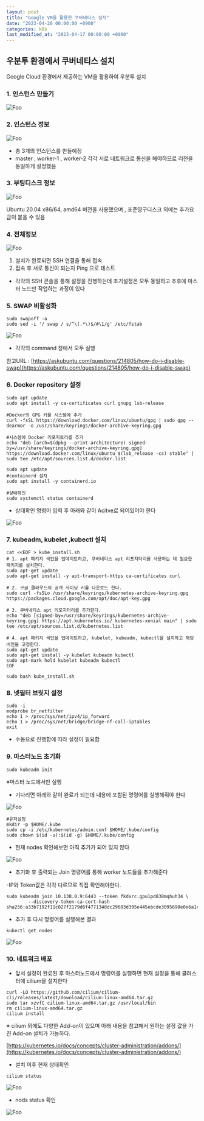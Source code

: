 ```yaml
---
layout: post
title: "Google VM을 활용한 쿠버네티스 설치"
date: "2023-04-20 00:00:00 +0900"
categories: k8s
last_modified_at: "2023-04-17 00:00:00 +0900"
---
```


우분투 환경에서 쿠버네티스 설치
--

Google Cloud 환경에서 제공하는 VM을 활용하여 우분투 설치

### 1. 인스턴스 만들기

![Foo](/assets/img/k8s/k8s_1.png)

### 2. 인스턴스 정보

![Foo](/assets/img/k8s/k8s_2.png)

- 총 3개의 인스턴스를 만들예정
- master , worker-1 , worker-2  각각 서로 네트워크로 통신을 해야하므로 리전을 동일하게 설정했음

### 3. 부팅디스크 정보

![Foo](/assets/img/k8s/k8s_3.png)

Ubuntu 20.04 x86/64, amd64 버전을 사용했으며 , 표준영구디스크 외에는 추가요금이 붙을 수 있음

### 4. 전체정보

![Foo](/assets/img/k8s/k8s_4.png)

1. 설치가 완료되면 SSH 연결을 통해 접속
2. 접속 후 서로 통신이 되는지 Ping 으로 테스트
- 각각의 SSH 콘솔을 통해 설정을 진행하는데 초기설정은 모두 동일하고 추후에 마스터 노드만 작업하는 과정이 있다

### 5. SWAP 비활성화

```
sudo swapoff -a 
sudo sed -i '/ swap / s/^\(.*\)$/#\1/g' /etc/fstab 
```

![Foo](/assets/img/k8s/k8s_5.png)

- 각각의 command 창에서 모두 실행

참고URL : [https://askubuntu.com/questions/214805/how-do-i-disable-swap](https://askubuntu.com/questions/214805/how-do-i-disable-swap)

### 6. Docker repository 설정

```
sudo apt update
sudo apt install -y ca-certificates curl gnupg lsb-release

#Docker의 GPG 키를 시스템에 추가
curl -fsSL https://download.docker.com/linux/ubuntu/gpg | sudo gpg --dearmor -o /usr/share/keyrings/docker-archive-keyring.gpg

#시스템에 Docker 리포지토리를 추가
echo "deb [arch=$(dpkg --print-architecture) signed-by=/usr/share/keyrings/docker-archive-keyring.gpg] https://download.docker.com/linux/ubuntu $(lsb_release -cs) stable" | sudo tee /etc/apt/sources.list.d/docker.list

sudo apt update
#containerd 설치
sudo apt install -y containerd.io

#상태확인
sudo systemctl status containerd
```

- 상태확인 명령어 입력 후 아래와 같이 Acitve로 되어있어야 한다

![Foo](/assets/img/k8s/k8s_6.png)

### 7. **kubeadm, kubelet ,kubectl 설치**

```
cat <<EOF > kube_install.sh
# 1. apt 패키지 색인을 업데이트하고, 쿠버네티스 apt 리포지터리를 사용하는 데 필요한 패키지를 설치한다.
sudo apt-get update
sudo apt-get install -y apt-transport-https ca-certificates curl

# 2. 구글 클라우드의 공개 사이닝 키를 다운로드 한다.
sudo curl -fsSLo /usr/share/keyrings/kubernetes-archive-keyring.gpg https://packages.cloud.google.com/apt/doc/apt-key.gpg

# 3. 쿠버네티스 apt 리포지터리를 추가한다.
echo "deb [signed-by=/usr/share/keyrings/kubernetes-archive-keyring.gpg] https://apt.kubernetes.io/ kubernetes-xenial main" | sudo tee /etc/apt/sources.list.d/kubernetes.list

# 4. apt 패키지 색인을 업데이트하고, kubelet, kubeadm, kubectl을 설치하고 해당 버전을 고정한다.
sudo apt-get update
sudo apt-get install -y kubelet kubeadm kubectl
sudo apt-mark hold kubelet kubeadm kubectl
EOF

sudo bash kube_install.sh
```

### 8. 넷필터 브릿지 설정

```
sudo -i
modprobe br_netfilter
echo 1 > /proc/sys/net/ipv4/ip_forward
echo 1 > /proc/sys/net/bridge/bridge-nf-call-iptables
exit
```

- 수동으로 진행함에 따라 설정이 필요함

### 9. 마스터노드 초기화

```
sudo kubeadm init
```

※마스터 노드에서만 실행

- 기다리면 아래와 같이 완료가 되는데 내용에 포함된 명령어를 실행해줘야 한다

![Foo](/assets/img/k8s/k8s_7.png)

```
#유저설정
mkdir -p $HOME/.kube
sudo cp -i /etc/kubernetes/admin.conf $HOME/.kube/config
sudo chown $(id -u):$(id -g) $HOME/.kube/config
```

- 현재 nodes 확인해보면 아직 추가가 되어 있지 않다

![Foo](/assets/img/k8s/k8s_8.png)

- 초기화 후 출력되는  Join 명령어를 통해 worker 노드들을 추가해준다

-IP와 Token값은 각각 다르므로 직접 확인해야한다.

```
sudo kubeadm join 10.138.0.9:6443 --token fkdxrc.gpu1pd838mqhuh34 \
        --discovery-token-ca-cert-hash sha256:a33b7192f11c027f2179d6f4771348dc29603d395e445ebcde3095690e0e6a1c
```

- 추가 후 다시 명령어를 실행해본 결과

```
kubectl get nodes
```

![Foo](/assets/img/k8s/k8s_9.png)

### 10. 네트워크 배포

- 앞서 설정이 완료된 후 마스터노드에서 명령어를 실행하면 현재 설정을 통해 클러스터에 cilium을 설치한다

```
curl -LO https://github.com/cilium/cilium-cli/releases/latest/download/cilium-linux-amd64.tar.gz
sudo tar xzvfC cilium-linux-amd64.tar.gz /usr/local/bin
rm cilium-linux-amd64.tar.gz
cilium install
```

※ cilium 외에도 다양한 Add-on이 있으며 아래 내용을 참고해서 원하는 설정 값을 가진 Add-on 설치가 가능하다.

[https://kubernetes.io/docs/concepts/cluster-administration/addons/](https://kubernetes.io/docs/concepts/cluster-administration/addons/)

- 설치 이후 현재 상태확인

```
cilium status
```

![Foo](/assets/img/k8s/k8s_10.png)

- nods status 확인

![Foo](/assets/img/k8s/k8s_11.png)
